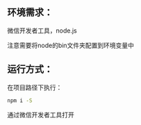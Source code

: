 ## 环境需求：

微信开发者工具，node.js

注意需要将node的bin文件夹配置到环境变量中

## 运行方式：

在项目路径下执行：

```bash
npm i -S
```

通过微信开发者工具打开